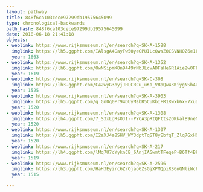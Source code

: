 ```yaml
---
layout: pathway
title: 848f6ca103cece97299db19575645099
type: chronological-backwards
path_hash: 848f6ca103cece97299db19575645099
date: 2018-06-18 21:41:18
objects:
- weblink: https://www.rijksmuseum.nl/en/search?q=SK-A-1588
  imglink: https://lh5.ggpht.com/IAlsgA4GayFw50yeGPUILcQwsZ0CSVNHQZ6e1FpHAeHNxoIA5O-FTyJ-VarFh9SqLAAYWN5ldSIiWKgEX6FUAkroijeR=s200
  year: 1663
- weblink: https://www.rijksmuseum.nl/en/search?q=SK-A-1352
  imglink: https://lh6.ggpht.com/OwNSipmK8n9449rNbJLcvADFaHeGR1Aie2w0FFJdXakzBPtT23kugIV8r2Aqgn_HOhmMEeXk8uiGY-YvCVSgZyfK8VV1=s200
  year: 1619
- weblink: https://www.rijksmuseum.nl/en/search?q=SK-C-308
  imglink: https://lh3.ggpht.com/C42wyG3oyjJHLCRCu_uKa_VBpQw43KiygNSb4UstYpZm72obKoUMwUNB7dU_u-NxQTOWDqd8mZZXbuAXnpWWw2WLOeQ=s200
  year: 1525
- weblink: https://www.rijksmuseum.nl/en/search?q=SK-A-3903
  imglink: https://lh5.ggpht.com/g_Gn0q0Pr94DUyMsbR5CuKbIFR1Rwxb6x-7xuDeBAER67fJ_Oz5WsCKYwlHTAL0iEjVbG4RMq23wvwtRz0Coo7X_CYQ=s200
  year: 1520
- weblink: https://www.rijksmuseum.nl/en/search?q=SK-A-1308
  imglink: https://lh4.ggpht.com/7_S3xLgRsOJI--PYCA3pRtQFtts2OKkalB9neNbSUc7Zsuc7feOpKNeoYttzXQjeu_lhkxv14QWJm6Qqro2xjH_PvA=s200
  year: 1520
- weblink: https://www.rijksmuseum.nl/en/search?q=SK-A-1307
  imglink: https://lh5.ggpht.com/I2aXJ4a8SHV_WY3dptTqST8yEbfqT_Zlq7GxHOcRijxcb6TaDT1wUvoKoEtt46PLdhepx9qYgQ4igGlwsUH0ZPTE6K1L=s200
  year: 1520
- weblink: https://www.rijksmuseum.nl/en/search?q=SK-A-217
  imglink: https://lh4.ggpht.com/lMq7U7cYyknCB_6AnjIAGwmtTFeqeP-B6Tf4BkEKoHHbvl0NJVQm-zercuPSes241QtZqYis3MIMqqLuJcZx4iCfNB4=s200
  year: 1519
- weblink: https://www.rijksmuseum.nl/en/search?q=SK-A-2596
  imglink: https://lh3.ggpht.com/HaH3Eyirc6ZrOjao6ZsGjXPMQpiRS6nQNliWcFnK_LgVu9H28pAi9ikxzQDCfxFyMrTLGS_XuSmqjwXqGySbS0NWP5RZ=s200
  year: 1515

---
```

